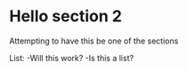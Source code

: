 # Hello section 2

Attempting to have this be one of the sections

List:
-Will this work?
-Is this a list?
